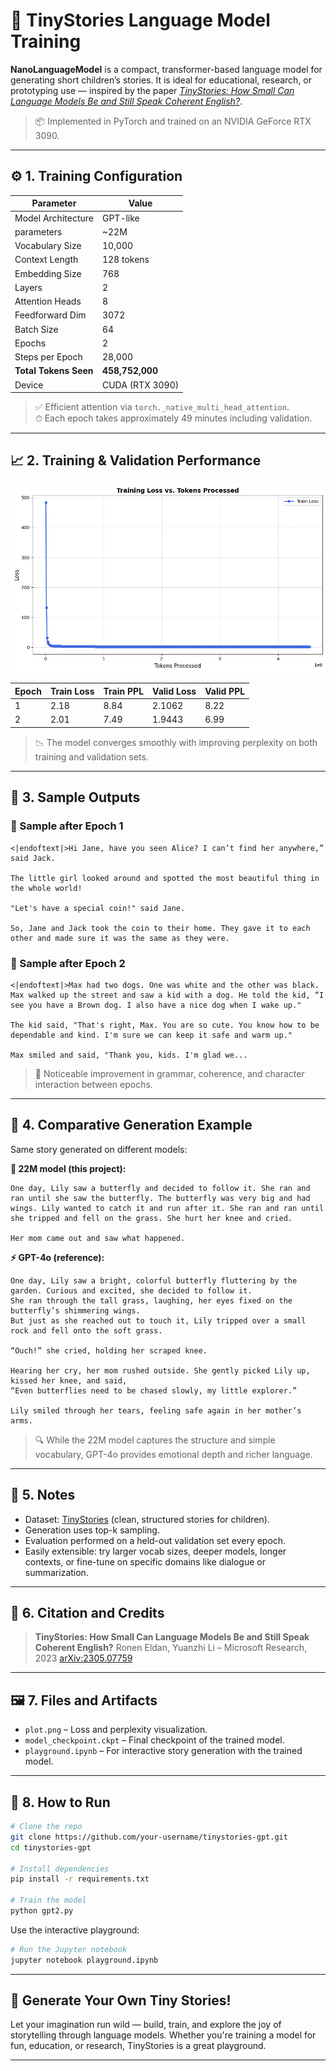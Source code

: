 
# 🧸 TinyStories Language Model Training

**NanoLanguageModel** is a compact, transformer-based language model for generating short children’s stories. It is ideal for educational, research, or prototyping use — inspired by the paper [_TinyStories: How Small Can Language Models Be and Still Speak Coherent English?_](https://arxiv.org/abs/2305.07759).

> 📦 Implemented in PyTorch and trained on an NVIDIA GeForce RTX 3090.

---

## ⚙️ 1. Training Configuration

| Parameter            | Value           |
|----------------------|-----------------|
| Model Architecture   | GPT-like        |
|  parameters          |   ~22M          |
| Vocabulary Size      | 10,000          |
| Context Length       | 128 tokens      |
| Embedding Size       | 768             |
| Layers               | 2               |
| Attention Heads      | 8               |
| Feedforward Dim      | 3072            |
| Batch Size           | 64              |
| Epochs               | 2               |
| Steps per Epoch      | 28,000          |
| **Total Tokens Seen**| **458,752,000** |
| Device               | CUDA (RTX 3090) |

> ✅ Efficient attention via `torch._native_multi_head_attention`.  
> ⏱ Each epoch takes approximately 49 minutes including validation.

---

## 📈 2. Training & Validation Performance
![Loss Plot](./plot.png)

| Epoch | Train Loss | Train PPL | Valid Loss | Valid PPL |
|-------|------------|-----------|------------|-----------|
| 1     | 2.18       | 8.84      | 2.1062     | 8.22      |
| 2     | 2.01       | 7.49      | 1.9443     | 6.99      |

> 📉 The model converges smoothly with improving perplexity on both training and validation sets.

---

## 📄 3. Sample Outputs

### 🧪 Sample after Epoch 1
```text
<|endoftext|>Hi Jane, have you seen Alice? I can’t find her anywhere,” said Jack.

The little girl looked around and spotted the most beautiful thing in the whole world!

"Let's have a special coin!" said Jane.

So, Jane and Jack took the coin to their home. They gave it to each other and made sure it was the same as they were.
````

### 🧪 Sample after Epoch 2

```text
<|endoftext|>Max had two dogs. One was white and the other was black. Max walked up the street and saw a kid with a dog. He told the kid, “I see you have a Brown dog. I also have a nice dog when I wake up."

The kid said, "That's right, Max. You are so cute. You know how to be dependable and kind. I'm sure we can keep it safe and warm up."

Max smiled and said, "Thank you, kids. I'm glad we...
```

> 🐣 Noticeable improvement in grammar, coherence, and character interaction between epochs.

---

## 🌟 4. Comparative Generation Example

Same story generated on different models:

**🧠 22M model (this project):**

```text
One day, Lily saw a butterfly and decided to follow it. She ran and ran until she saw the butterfly. The butterfly was very big and had wings. Lily wanted to catch it and run after it. She ran and ran until she tripped and fell on the grass. She hurt her knee and cried.

Her mom came out and saw what happened.
```

**⚡ GPT-4o (reference):**

```text
One day, Lily saw a bright, colorful butterfly fluttering by the garden. Curious and excited, she decided to follow it.  
She ran through the tall grass, laughing, her eyes fixed on the butterfly’s shimmering wings.  
But just as she reached out to touch it, Lily tripped over a small rock and fell onto the soft grass.

“Ouch!” she cried, holding her scraped knee.  

Hearing her cry, her mom rushed outside. She gently picked Lily up, kissed her knee, and said,  
“Even butterflies need to be chased slowly, my little explorer.”  

Lily smiled through her tears, feeling safe again in her mother’s arms.
```

> 🔍 While the 22M model captures the structure and simple vocabulary, GPT-4o provides emotional depth and richer language.

---

## 📌 5. Notes

* Dataset: [TinyStories](https://huggingface.co/datasets/roneneldan/TinyStories) (clean, structured stories for children).
* Generation uses top-k sampling.
* Evaluation performed on a held-out validation set every epoch.
* Easily extensible: try larger vocab sizes, deeper models, longer contexts, or fine-tune on specific domains like dialogue or summarization.

---

## 🧪 6. Citation and Credits

> **TinyStories: How Small Can Language Models Be and Still Speak Coherent English?**
> Ronen Eldan, Yuanzhi Li – Microsoft Research, 2023
> [arXiv:2305.07759](https://arxiv.org/abs/2305.07759)

---

## 🖼 7. Files and Artifacts

* `plot.png` – Loss and perplexity visualization.
* `model_checkpoint.ckpt` – Final checkpoint of the trained model.
* `playground.ipynb` – For interactive story generation with the trained model.

---

## 🚀 8. How to Run

```bash
# Clone the repo
git clone https://github.com/your-username/tinystories-gpt.git
cd tinystories-gpt

# Install dependencies
pip install -r requirements.txt

# Train the model
python gpt2.py
```

Use the interactive playground:

```bash
# Run the Jupyter notebook
jupyter notebook playground.ipynb
```

---

## 🎉 Generate Your Own Tiny Stories!

Let your imagination run wild — build, train, and explore the joy of storytelling through language models. Whether you're training a model for fun, education, or research, TinyStories is a great playground.

---

